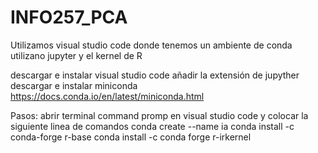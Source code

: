 # INFO257_PCA

Utilizamos visual studio code donde tenemos un ambiente de conda utilizano jupyter y el kernel de R

descargar e instalar visual studio code
añadir la extensión de jupyther
descargar e instalar miniconda https://docs.conda.io/en/latest/miniconda.html

Pasos: 
abrir terminal command promp en visual studio code y colocar la siguiente linea de comandos
      conda create --name ia
      conda install -c conda-forge r-base
      conda install -c conda forge r-irkernel
      
      
      
